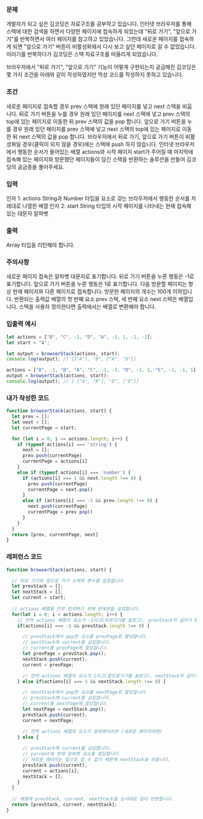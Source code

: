 ### 문제
개발자가 되고 싶은 김코딩은 자료구조를 공부하고 있습니다. 인터넷 브라우저를 통해 스택에 대한 검색을 하면서 다양한 페이지에 접속하게 되었는데 "뒤로 가기", "앞으로 가기"를 반복하면서 여러 페이지를 참고하고 있었습니다.
그런데 새로운 페이지를 접속하게 되면 "앞으로 가기" 버튼이 비활성화돼서 다시 보고 싶던 페이지로 갈 수 없었습니다. 이러기를 반복하다가 김코딩은 스택 자료구조를 떠올리게 되었습니다.

브라우저에서 "뒤로 가기", "앞으로 가기" 기능이 어떻게 구현되는지 궁금해진 김코딩은 몇 가지 조건을 아래와 같이 작성하였지만 막상 코드를 작성하지 못하고 있습니다.

### 조건
새로운 페이지로 접속할 경우 prev 스택에 원래 있던 페이지를 넣고 next 스택을 비웁니다.
뒤로 가기 버튼을 누를 경우 원래 있던 페이지를 next 스택에 넣고 prev 스택의 top에 있는 페이지로 이동한 뒤 prev 스택의 값을 pop 합니다.
앞으로 가기 버튼을 누를 경우 원래 있던 페이지를 prev 스택에 넣고 next 스택의 top에 있는 페이지로 이동한 뒤 next 스택의 값을 pop 합니다.
브라우저에서 뒤로 가기, 앞으로 가기 버튼이 비활성화일 경우(클릭이 되지 않을 경우)에는 스택에 push 하지 않습니다.
인터넷 브라우저에서 행동한 순서가 들어있는 배열 actions와 시작 페이지 start가 주어질 때 마지막에 접속해 있는 페이지와 방문했던 페이지들이 담긴 스택을 반환하는 솔루션을 만들어 김코딩의 궁금증을 풀어주세요.

### 입력
인자 1: actions
String과 Number 타입을 요소로 갖는 브라우저에서 행동한 순서를 차례대로 나열한 배열
인자 2: start
String 타입의 시작 페이지를 나타내는 현재 접속해 있는 대문자 알파벳

### 출력
Array 타입을 리턴해야 합니다.

### 주의사항
새로운 페이지 접속은 알파벳 대문자로 표기합니다.
뒤로 가기 버튼을 누른 행동은 -1로 표기합니다.
앞으로 가기 버튼을 누른 행동은 1로 표기합니다.
다음 방문할 페이지는 항상 현재 페이지와 다른 페이지로 접속합니다.
방문한 페이지의 개수는 100개 이하입니다.
반환되는 출력값 배열의 첫 번째 요소 prev 스택, 세 번째 요소 next 스택은 배열입니다. 스택을 사용자 정의한다면 출력에서는 배열로 변환해야 합니다.

### 입출력 예시
```js
let actions = ["B", "C", -1, "D", "A", -1, 1, -1, -1];
let start = "A";

let output = browserStack(actions, start);
console.log(output); // [["A"], "B", ["A", "D"]]

actions = ["B", -1, "B", "A", "C", -1, -1, "D", -1, 1, "E", -1, -1, 1];
output = browserStack(actions, start);
console.log(output); // [ ["A", "B"], "D", ["E"]]
```

### 내가 작성한 코드
```js
function browserStack(actions, start) {
  let prev = [];
  let next = [];
  let currentPage = start;

  for (let i = 0; i <= actions.length; i++) {
    if (typeof actions[i] === 'string') {
      next = [];
      prev.push(currentPage)
      currentPage = actions[i]
    }
    else if (typeof actions[i] === 'number') {
      if (actions[i] === 1 && next.length !== 0) {
        prev.push(currentPage)
        currentPage = next.pop()
      }
      else if (actions[i] === -1 && prev.length !== 0) {
        next.push(currentPage)
        currentPage = prev.pop()
      }
    }
  }
  return [prev, currentPage, next]
}
```

### 레퍼런스 코드
```js
function browserStack(actions, start) {

  // 뒤로 가기와 앞으로 가기 스택의 변수를 설정합니다
  let prevStack = [];
  let nextStack = [];
  let current = start;
  
  // actions 배열을 전부 탐색하기 위해 반복문을 설정합니다.
  for(let i = 0; i < actions.length; i++) {
    // 만약 actions 배열의 요소가 -1이고(뒤로가기를 눌렀고), prevStack의 길이가 0이 아닐 때(이전으로 돌아가는 페이지가 있다면)
    if(actions[i] === -1 && prevStack.length !== 0) {

      // prevStack에서 pop한 요소를 prevPage로 할당합니다.
      // nextStack에 current를 삽입합니다.
      // current를 prevPage에 할당합니다.
      let prevPage = prevStack.pop();
      nextStack.push(current);
      current = prevPage;

      // 만약 actions 배열의 요소가 1이고(앞으로가기를 눌렀고), nextStack의 길이가 0이 아닐 때(다음으로 넘어가는 페이지가 있다면)
    } else if(actions[i] === 1 && nextStack.length !== 0) {

      // nextStack에서 pop한 요소를 nextPage로 할당합니다.
      // prevStack에 current를 삽입합니다.
      // current를 nextPage에 할당합니다.
      let nextPage = nextStack.pop();
      prevStack.push(current);
      current = nextPage;

      // 만약 actions 배열의 요소가 알파벳이라면 (새로운 페이지라면)
    } else {
      
      // prevStack에 current를 삽입합니다.
      // current에 현재 알파벳 요소를 할당합니다.
      // 새로운 페이지는 앞으로 갈 수 없기 때문에 nextStack을 비웁니다.
      prevStack.push(current);
      current = actions[i];
      nextStack = [];
    }
  }
  
  // 배열에 prevStack, current, nextStack을 순서대로 담아 반환합니다.
  return [prevStack, current, nextStack];
}
```